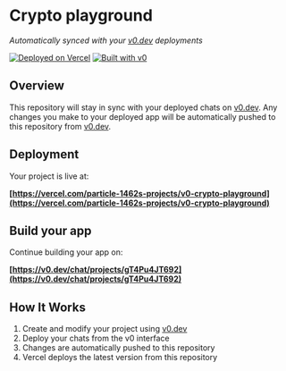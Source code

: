 # Crypto playground

*Automatically synced with your [v0.dev](https://v0.dev) deployments*

[![Deployed on Vercel](https://img.shields.io/badge/Deployed%20on-Vercel-black?style=for-the-badge&logo=vercel)](https://vercel.com/particle-1462s-projects/v0-crypto-playground)
[![Built with v0](https://img.shields.io/badge/Built%20with-v0.dev-black?style=for-the-badge)](https://v0.dev/chat/projects/gT4Pu4JT692)

## Overview

This repository will stay in sync with your deployed chats on [v0.dev](https://v0.dev).
Any changes you make to your deployed app will be automatically pushed to this repository from [v0.dev](https://v0.dev).

## Deployment

Your project is live at:

**[https://vercel.com/particle-1462s-projects/v0-crypto-playground](https://vercel.com/particle-1462s-projects/v0-crypto-playground)**

## Build your app

Continue building your app on:

**[https://v0.dev/chat/projects/gT4Pu4JT692](https://v0.dev/chat/projects/gT4Pu4JT692)**

## How It Works

1. Create and modify your project using [v0.dev](https://v0.dev)
2. Deploy your chats from the v0 interface
3. Changes are automatically pushed to this repository
4. Vercel deploys the latest version from this repository